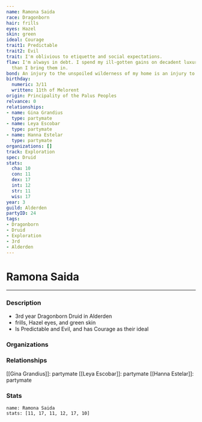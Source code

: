 ```yaml
---
name: Ramona Saida
race: Dragonborn
hair: frills
eyes: Hazel
skin: green
ideal: Courage
trait1: Predictable
trait2: Evil
trait: I'm oblivious to etiquette and social expectations.
flaw: I'm always in debt. I spend my ill-gotten gains on decadent luxuries faster
  than I bring them in.
bond: An injury to the unspoiled wilderness of my home is an injury to me.
birthday:
  numeric: 3/11
  written: 11th of Melorent
origin: Principality of the Palus Peoples
relvance: 0
relationships:
- name: Gina Grandius
  type: partymate
- name: Leya Escobar
  type: partymate
- name: Hanna Estelar
  type: partymate
organizations: []
track: Exploration
spec: Druid
stats:
  cha: 10
  con: 11
  dex: 17
  int: 12
  str: 11
  wis: 17
year: 3
guild: Alderden
partyID: 24
tags:
- Dragonborn
- Druid
- Exploration
- 3rd
- Alderden
---
```

# Ramona Saida
---
### Description
- 3rd year Dragonborn Druid in Alderden
- frills, Hazel eyes, and green skin
- Is Predictable and Evil, and has Courage as their ideal

### Organizations
### Relationships
[[Gina Grandius]]: partymate
[[Leya Escobar]]: partymate
[[Hanna Estelar]]: partymate
### Stats
```statblock
name: Ramona Saida
stats: [11, 17, 11, 12, 17, 10]
```